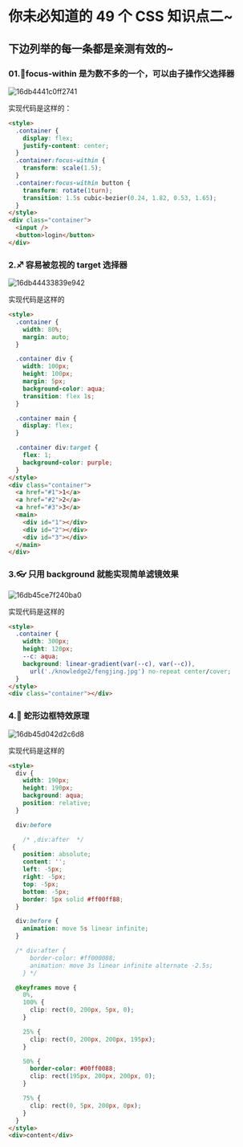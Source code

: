 # 你未必知道的 49 个 CSS 知识点二~

## 下边列举的每一条都是亲测有效的~

### 01.🍧focus-within 是为数不多的一个，可以由子操作父选择器

![16db4441c0ff2741](./knowledge2/16db4441c0ff2741.png)

实现代码是这样的：

```html
<style>
  .container {
    display: flex;
    justify-content: center;
  }
  .container:focus-within {
    transform: scale(1.5);
  }
  .container:focus-within button {
    transform: rotate(1turn);
    transition: 1.5s cubic-bezier(0.24, 1.82, 0.53, 1.65);
  }
</style>
<div class="container">
  <input />
  <button>login</button>
</div>
```

### 2.♐ 容易被忽视的 target 选择器

![16db44433839e942](./knowledge2/16db44433839e942.png)

实现代码是这样的

```html
<style>
  .container {
    width: 80%;
    margin: auto;
  }

  .container div {
    width: 100px;
    height: 100px;
    margin: 5px;
    background-color: aqua;
    transition: flex 1s;
  }

  .container main {
    display: flex;
  }

  .container div:target {
    flex: 1;
    background-color: purple;
  }
</style>
<div class="container">
  <a href="#1">1</a>
  <a href="#2">2</a>
  <a href="#3">3</a>
  <main>
    <div id="1"></div>
    <div id="2"></div>
    <div id="3"></div>
  </main>
</div>
```

### 3.👓 只用 background 就能实现简单滤镜效果

![16db45ce7f240ba0](./knowledge2/16db45ce7f240ba0.png)

实现代码是这样的

```html
<style>
  .container {
    width: 300px;
    height: 120px;
    --c: aqua;
    background: linear-gradient(var(--c), var(--c)),
      url('./knowledge2/fengjing.jpg') no-repeat center/cover;
  }
</style>
<div class="container"></div>
```

### 4.🐍 蛇形边框特效原理

![16db45d042d2c6d8](./knowledge2/16db45d042d2c6d8.png)

实现代码是这样的

```html
<style>
  div {
    width: 190px;
    height: 190px;
    background: aqua;
    position: relative;
  }

  div:before

    /* ,div:after  */
 {
    position: absolute;
    content: '';
    left: -5px;
    right: -5px;
    top: -5px;
    bottom: -5px;
    border: 5px solid #ff00ff88;
  }

  div:before {
    animation: move 5s linear infinite;
  }

  /* div:after {
      border-color: #ff000088;
      animation: move 3s linear infinite alternate -2.5s;
    } */

  @keyframes move {
    0%,
    100% {
      clip: rect(0, 200px, 5px, 0);
    }

    25% {
      clip: rect(0, 200px, 200px, 195px);
    }

    50% {
      border-color: #00ff0088;
      clip: rect(195px, 200px, 200px, 0);
    }

    75% {
      clip: rect(0, 5px, 200px, 0px);
    }
  }
</style>
<div>content</div>
```

